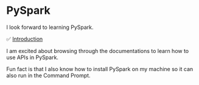 # PySpark

I look forward to learning PySpark. 

✅ <a href="https://github.com/w7978708wen/PySpark/blob/main/PySpark_intro.ipynb"> Introduction </a>

I am excited about browsing through the documentations to learn how to use APIs in PySpark. 

Fun fact is that I also know how to install PySpark on my machine so it can also run in the Command Prompt. 
